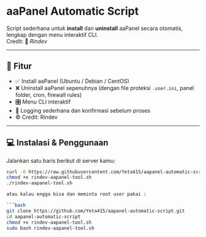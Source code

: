 # aaPanel Automatic Script

Script sederhana untuk **install** dan **uninstall** aaPanel secara otomatis, lengkap dengan menu interaktif CLI.  
Credit: 🚀 *Rindev*

---

## 🧩 Fitur

- ✅ Install aaPanel (Ubuntu / Debian / CentOS)
- ❌ Uninstall aaPanel sepenuhnya (dengan file proteksi `.user.ini`, panel folder, cron, firewall rules)
- 🎛 Menu CLI interaktif
- 📜 Logging sederhana dan konfirmasi sebelum proses
- © Credit: Rindev

---

## 💻 Instalasi & Penggunaan

Jalankan satu baris berikut di server kamu:

```bash
curl -O https://raw.githubusercontent.com/Yeta415/aapanel-automatic-script/main/rindev-aapanel-tool.sh
chmod +x rindev-aapanel-tool.sh
./rindev-aapanel-tool.sh

atau kalau engga bisa dan meminta root user pakai :

```bash
git clone https://github.com/Yeta415/aapanel-automatic-script.git
cd aapanel-automatic-script
chmod +x rindev-aapanel-tool.sh
sudo bash rindev-aapanel-tool.sh
